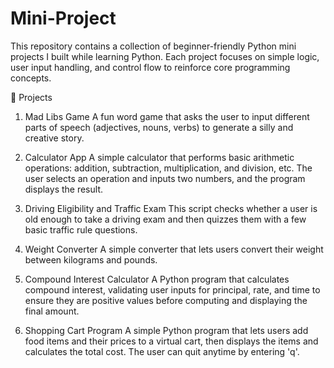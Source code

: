 # Mini-Project
This repository contains a collection of beginner-friendly Python mini projects I built while learning Python. Each project focuses on simple logic, user input handling, and control flow to reinforce core programming concepts.

📁 Projects
1. Mad Libs Game
A fun word game that asks the user to input different parts of speech (adjectives, nouns, verbs) to generate a silly and creative story.

2. Calculator App
A simple calculator that performs basic arithmetic operations: addition, subtraction, multiplication, and division, etc. The user selects an operation and inputs two numbers, and the program displays the result.

3. Driving Eligibility and Traffic Exam
This script checks whether a user is old enough to take a driving exam and then quizzes them with a few basic traffic rule questions.

4. Weight Converter
A simple converter that lets users convert their weight between kilograms and pounds.

5. Compound Interest Calculator
A Python program that calculates compound interest, validating user inputs for principal, rate, and time to ensure they are positive values before computing and displaying the final amount.

6. Shopping Cart Program
A simple Python program that lets users add food items and their prices to a virtual cart, then displays the items and calculates the total cost. The user can quit anytime by entering 'q'.
